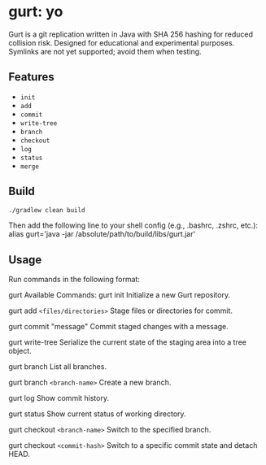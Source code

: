 # gurt: yo

Gurt is a git replication written in Java with SHA 256 hashing for reduced collision risk. Designed for educational and experimental purposes.
Symlinks are not yet supported; avoid them when testing.

## Features

- `init`
- `add`
- `commit`
- `write-tree`
- `branch`
- `checkout`
- `log`
- `status`
- `merge` 


## Build

```bash
./gradlew clean build
```
Then add the following line to your shell config (e.g., .bashrc, .zshrc, etc.):
alias gurt='java -jar /absolute/path/to/build/libs/gurt.jar'


## Usage
Run commands in the following format:

gurt <command>
Available Commands:
gurt init
Initialize a new Gurt repository.

gurt add `<files/directories>`
Stage files or directories for commit.

gurt commit "message"
Commit staged changes with a message.

gurt write-tree
Serialize the current state of the staging area into a tree object.

gurt branch
List all branches.

gurt branch `<branch-name>`
Create a new branch.

gurt log
Show commit history.

gurt status
Show current status of working directory.

gurt checkout `<branch-name>`
Switch to the specified branch.

gurt checkout `<commit-hash>`
Switch to a specific commit state and detach HEAD.

